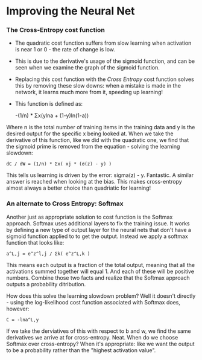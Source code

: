 # Improving the Neural Net
### The Cross-Entropy cost function
- The quadratic cost function suffers from slow learning when activation is near 1 or 0 - the rate of change is low. 
- This is due to the derivative's usage of the sigmoid function, and can be seen when we examine the graph of the sigmoid function.
- Replacing this cost function with the *Cross Entropy* cost function solves this by removing these slow downs: when a mistake is made in the network, it learns much more from it, speeding up learning!
- This function is defined as:

    -(1/n) * Σx(ylna + (1-y)ln(1-a))

Where n is the total number of training items in the training data and y is the desired output for the specific x being looked at. When we take the derivative of this function, like we did with the quadratic one, we find that the sigmoid prime is removed from the equation - solving the learning slowdown:

    dC / dW = (1/n) * Σx( xj * (σ(z) - y) )

This tells us learning is driven by the error: sigma(z) - y. Fantastic. A similar answer is reached when looking at the bias. This makes cross-entropy almost always a better choice than quadriatic for learning!

### An alternate to Cross Entropy: Softmax
Another just as appropriate solution to cost function is the Softmax approach. Softmax uses additional layers to fix the training issue. It works by defining a new type of output layer for the neural nets that don't have a sigmoid function applied to to get the output. Instead we apply a softmax function that looks like:

    a^L,j = e^z^l,j / Σk( e^z^L,k )

This means each output is a fraction of the total output, meaning that all the activations summed together will equal 1. And each of these will be positive numbers. Combine those two facts and realize that the Softmax approach outputs a probability ditribution. 

How does this solve the learning slowdown problem? Well it doesn't directly - using the log-likelihood cost function associated with Softmax does, however:

    C = -lna^L,y

If we take the derviatives of this with respect to b and w, we find the same derivatives we arrive at for cross-entropy. Neat. When do we choose Softmax over cross-entropy? When it's appropriate: like we want the output to be a probability rather than the "highest activation value".
